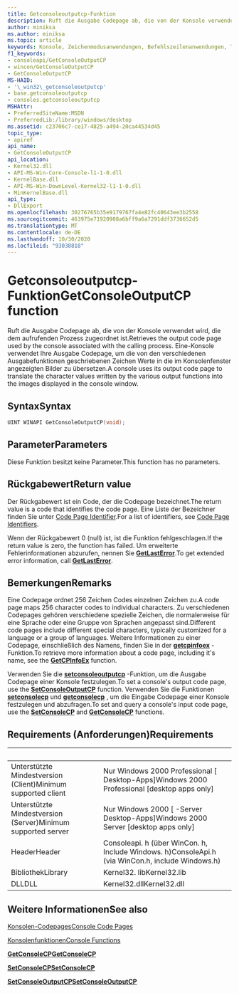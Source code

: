 ```yaml
---
title: Getconsoleoutputcp-Funktion
description: Ruft die Ausgabe Codepage ab, die von der Konsole verwendet wird, die dem aufrufenden Prozess zugeordnet ist.
author: miniksa
ms.author: miniksa
ms.topic: article
keywords: Konsole, Zeichenmodusanwendungen, Befehlszeilenanwendungen, Terminalanwendungen, Konsolen-API
f1_keywords:
- consoleapi/GetConsoleOutputCP
- wincon/GetConsoleOutputCP
- GetConsoleOutputCP
MS-HAID:
- '\_win32\_getconsoleoutputcp'
- base.getconsoleoutputcp
- consoles.getconsoleoutputcp
MSHAttr:
- PreferredSiteName:MSDN
- PreferredLib:/library/windows/desktop
ms.assetid: c23706c7-ce17-4825-a494-20ca44534d45
topic_type:
- apiref
api_name:
- GetConsoleOutputCP
api_location:
- Kernel32.dll
- API-MS-Win-Core-Console-l1-1-0.dll
- KernelBase.dll
- API-MS-Win-DownLevel-Kernel32-l1-1-0.dll
- MinKernelBase.dll
api_type:
- DllExport
ms.openlocfilehash: 30276765b35e9179767fa4e82fc40643ee3b2558
ms.sourcegitcommit: 463975e71920908a6bff9a6a7291ddf3736652d5
ms.translationtype: MT
ms.contentlocale: de-DE
ms.lasthandoff: 10/30/2020
ms.locfileid: "93038818"
---
```

# <a name="getconsoleoutputcp-function"></a><span data-ttu-id="1559a-104">Getconsoleoutputcp-Funktion</span><span class="sxs-lookup"><span data-stu-id="1559a-104">GetConsoleOutputCP function</span></span>

<span data-ttu-id="1559a-105">Ruft die Ausgabe Codepage ab, die von der Konsole verwendet wird, die dem aufrufenden Prozess zugeordnet ist.</span><span class="sxs-lookup"><span data-stu-id="1559a-105">Retrieves the output code page used by the console associated with the calling process.</span></span> <span data-ttu-id="1559a-106">Eine-Konsole verwendet Ihre Ausgabe Codepage, um die von den verschiedenen Ausgabefunktionen geschriebenen Zeichen Werte in die im Konsolenfenster angezeigten Bilder zu übersetzen.</span><span class="sxs-lookup"><span data-stu-id="1559a-106">A console uses its output code page to translate the character values written by the various output functions into the images displayed in the console window.</span></span>

## <a name="syntax"></a><span data-ttu-id="1559a-107">Syntax</span><span class="sxs-lookup"><span data-stu-id="1559a-107">Syntax</span></span>

```C
UINT WINAPI GetConsoleOutputCP(void);
```

## <a name="parameters"></a><span data-ttu-id="1559a-108">Parameter</span><span class="sxs-lookup"><span data-stu-id="1559a-108">Parameters</span></span>

<span data-ttu-id="1559a-109">Diese Funktion besitzt keine Parameter.</span><span class="sxs-lookup"><span data-stu-id="1559a-109">This function has no parameters.</span></span>

## <a name="return-value"></a><span data-ttu-id="1559a-110">Rückgabewert</span><span class="sxs-lookup"><span data-stu-id="1559a-110">Return value</span></span>

<span data-ttu-id="1559a-111">Der Rückgabewert ist ein Code, der die Codepage bezeichnet.</span><span class="sxs-lookup"><span data-stu-id="1559a-111">The return value is a code that identifies the code page.</span></span> <span data-ttu-id="1559a-112">Eine Liste der Bezeichner finden Sie unter [Code Page Identifier](https://msdn.microsoft.com/library/windows/desktop/dd317756).</span><span class="sxs-lookup"><span data-stu-id="1559a-112">For a list of identifiers, see [Code Page Identifiers](https://msdn.microsoft.com/library/windows/desktop/dd317756).</span></span>

<span data-ttu-id="1559a-113">Wenn der Rückgabewert 0 (null) ist, ist die Funktion fehlgeschlagen.</span><span class="sxs-lookup"><span data-stu-id="1559a-113">If the return value is zero, the function has failed.</span></span> <span data-ttu-id="1559a-114">Um erweiterte Fehlerinformationen abzurufen, nennen Sie [**GetLastError**](https://msdn.microsoft.com/library/windows/desktop/ms679360).</span><span class="sxs-lookup"><span data-stu-id="1559a-114">To get extended error information, call [**GetLastError**](https://msdn.microsoft.com/library/windows/desktop/ms679360).</span></span>

## <a name="remarks"></a><span data-ttu-id="1559a-115">Bemerkungen</span><span class="sxs-lookup"><span data-stu-id="1559a-115">Remarks</span></span>

<span data-ttu-id="1559a-116">Eine Codepage ordnet 256 Zeichen Codes einzelnen Zeichen zu.</span><span class="sxs-lookup"><span data-stu-id="1559a-116">A code page maps 256 character codes to individual characters.</span></span> <span data-ttu-id="1559a-117">Zu verschiedenen Codepages gehören verschiedene spezielle Zeichen, die normalerweise für eine Sprache oder eine Gruppe von Sprachen angepasst sind.</span><span class="sxs-lookup"><span data-stu-id="1559a-117">Different code pages include different special characters, typically customized for a language or a group of languages.</span></span> <span data-ttu-id="1559a-118">Weitere Informationen zu einer Codepage, einschließlich des Namens, finden Sie in der [**getcpinfoex**](https://msdn.microsoft.com/library/windows/desktop/dd318081) -Funktion.</span><span class="sxs-lookup"><span data-stu-id="1559a-118">To retrieve more information about a code page, including it's name, see the [**GetCPInfoEx**](https://msdn.microsoft.com/library/windows/desktop/dd318081) function.</span></span>

<span data-ttu-id="1559a-119">Verwenden Sie die [**setconsoleoutputcp**](setconsoleoutputcp.md) -Funktion, um die Ausgabe Codepage einer Konsole festzulegen.</span><span class="sxs-lookup"><span data-stu-id="1559a-119">To set a console's output code page, use the [**SetConsoleOutputCP**](setconsoleoutputcp.md) function.</span></span> <span data-ttu-id="1559a-120">Verwenden Sie die Funktionen [**setconsolecp**](setconsolecp.md) und [**getconsolecp**](getconsolecp.md) , um die Eingabe Codepage einer Konsole festzulegen und abzufragen.</span><span class="sxs-lookup"><span data-stu-id="1559a-120">To set and query a console's input code page, use the [**SetConsoleCP**](setconsolecp.md) and [**GetConsoleCP**](getconsolecp.md) functions.</span></span>

## <a name="requirements"></a><span data-ttu-id="1559a-121">Requirements (Anforderungen)</span><span class="sxs-lookup"><span data-stu-id="1559a-121">Requirements</span></span>

| &nbsp; | &nbsp; |
|-|-|
| <span data-ttu-id="1559a-122">Unterstützte Mindestversion (Client)</span><span class="sxs-lookup"><span data-stu-id="1559a-122">Minimum supported client</span></span> | <span data-ttu-id="1559a-123">Nur Windows 2000 Professional \[ Desktop-Apps\]</span><span class="sxs-lookup"><span data-stu-id="1559a-123">Windows 2000 Professional \[desktop apps only\]</span></span> |
| <span data-ttu-id="1559a-124">Unterstützte Mindestversion (Server)</span><span class="sxs-lookup"><span data-stu-id="1559a-124">Minimum supported server</span></span> | <span data-ttu-id="1559a-125">Nur Windows 2000 \[ -Server Desktop-Apps\]</span><span class="sxs-lookup"><span data-stu-id="1559a-125">Windows 2000 Server \[desktop apps only\]</span></span> |
| <span data-ttu-id="1559a-126">Header</span><span class="sxs-lookup"><span data-stu-id="1559a-126">Header</span></span> | <span data-ttu-id="1559a-127">Consoleapi. h (über WinCon. h, Include Windows. h)</span><span class="sxs-lookup"><span data-stu-id="1559a-127">ConsoleApi.h (via WinCon.h, include Windows.h)</span></span> |
| <span data-ttu-id="1559a-128">Bibliothek</span><span class="sxs-lookup"><span data-stu-id="1559a-128">Library</span></span> | <span data-ttu-id="1559a-129">Kernel32. lib</span><span class="sxs-lookup"><span data-stu-id="1559a-129">Kernel32.lib</span></span> |
| <span data-ttu-id="1559a-130">DLL</span><span class="sxs-lookup"><span data-stu-id="1559a-130">DLL</span></span> | <span data-ttu-id="1559a-131">Kernel32.dll</span><span class="sxs-lookup"><span data-stu-id="1559a-131">Kernel32.dll</span></span> |

## <a name="see-also"></a><span data-ttu-id="1559a-132">Weitere Informationen</span><span class="sxs-lookup"><span data-stu-id="1559a-132">See also</span></span>

[<span data-ttu-id="1559a-133">Konsolen-Codepages</span><span class="sxs-lookup"><span data-stu-id="1559a-133">Console Code Pages</span></span>](console-code-pages.md)

[<span data-ttu-id="1559a-134">Konsolenfunktionen</span><span class="sxs-lookup"><span data-stu-id="1559a-134">Console Functions</span></span>](console-functions.md)

[<span data-ttu-id="1559a-135">**GetConsoleCP**</span><span class="sxs-lookup"><span data-stu-id="1559a-135">**GetConsoleCP**</span></span>](getconsolecp.md)

[<span data-ttu-id="1559a-136">**SetConsoleCP**</span><span class="sxs-lookup"><span data-stu-id="1559a-136">**SetConsoleCP**</span></span>](setconsolecp.md)

[<span data-ttu-id="1559a-137">**SetConsoleOutputCP**</span><span class="sxs-lookup"><span data-stu-id="1559a-137">**SetConsoleOutputCP**</span></span>](setconsoleoutputcp.md)

